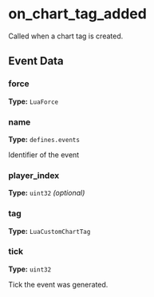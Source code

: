 # on_chart_tag_added

Called when a chart tag is created.

## Event Data

### force

**Type:** `LuaForce`

### name

**Type:** `defines.events`

Identifier of the event

### player_index

**Type:** `uint32` *(optional)*

### tag

**Type:** `LuaCustomChartTag`

### tick

**Type:** `uint32`

Tick the event was generated.

